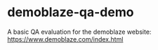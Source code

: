 # demoblaze-qa-demo
A basic QA evaluation for the demoblaze website: https://www.demoblaze.com/index.html
